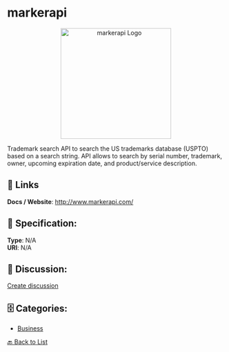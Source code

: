 # markerapi
<p align="center">
    <img width="256" src="https://raw.githubusercontent.com/apis-list/apis-list/main/apis/markerapi/logo_256x256.png" alt="markerapi Logo"/>
</p>

Trademark search API to search the US trademarks database (USPTO) based on a search string. API allows to search by serial number, trademark, owner, upcoming expiration date, and product/service description.

##  🔗 Links
**Docs / Website**: http://www.markerapi.com/

## 🧬 Specification:
**Type**: N/A  
**URI**: N/A

## 💬 Discussion:
[Create discussion](https://github.com/apis-list/apis-list/discussions/new)

## 🗄️ Categories:
- [Business](https://github.com/apis-list/apis-list#business)




[🔙 Back to List](https://github.com/apis-list/apis-list)
